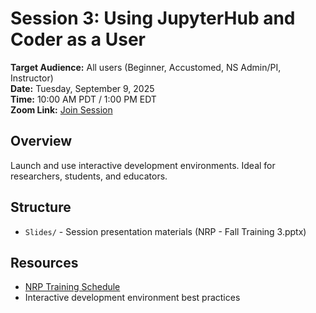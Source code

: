 # Session 3: Using JupyterHub and Coder as a User

**Target Audience:** All users (Beginner, Accustomed, NS Admin/PI, Instructor)  
**Date:** Tuesday, September 9, 2025  
**Time:** 10:00 AM PDT / 1:00 PM EDT  
**Zoom Link:** [Join Session](https://ucsd.zoom.us/j/92728984788)

## Overview
Launch and use interactive development environments. Ideal for researchers, students, and educators.

## Structure
- `Slides/` - Session presentation materials (NRP - Fall Training 3.pptx)

## Resources
- [NRP Training Schedule](https://nrp.ai/training/)
- Interactive development environment best practices

